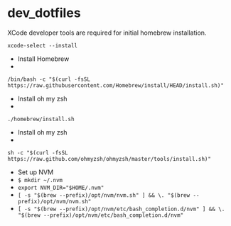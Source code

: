 # dev_dotfiles

XCode developer tools are required for initial homebrew installation.

`xcode-select --install`


- Install Homebrew
-
`/bin/bash -c "$(curl -fsSL https://raw.githubusercontent.com/Homebrew/install/HEAD/install.sh)"`

- Install oh my zsh
-
`./homebrew/install.sh`

- Install oh my zsh
-
`sh -c "$(curl -fsSL https://raw.github.com/ohmyzsh/ohmyzsh/master/tools/install.sh)"`

- Set up NVM
- `$ mkdir ~/.nvm`
- `export NVM_DIR="$HOME/.nvm"`
- `[ -s "$(brew --prefix)/opt/nvm/nvm.sh" ] && \. "$(brew --prefix)/opt/nvm/nvm.sh"`
- `[ -s "$(brew --prefix)/opt/nvm/etc/bash_completion.d/nvm" ] && \. "$(brew --prefix)/opt/nvm/etc/bash_completion.d/nvm"` 
